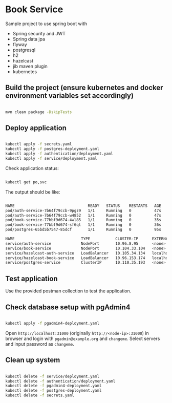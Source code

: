 # Book Service

Sample project to use spring boot with

- Spring security and JWT
- Spring data jpa
- flyway
- postgresql
- h2
- hazelcast
- jib maven plugin
- kubernetes

## Build the project (ensure kubernetes and docker environment variables set accordingly)

```sh

mvn clean package -DskipTests

```

## Deploy application

```sh

kubectl apply -f secrets.yaml
kubectl apply -f postgres-deployment.yaml
kubectl apply -f authentication/deployment.yaml
kubectl apply -f service/deployment.yaml

```

Check application status:

```sh

kubectl get po,svc

```

The output should be like:

```sh

NAME                                READY   STATUS    RESTARTS   AGE
pod/auth-service-7b64f79ccb-9pgz9   1/1     Running   0          47s
pod/auth-service-7b64f79ccb-w4852   1/1     Running   0          47s
pod/book-service-77bbf9d674-4wl85   1/1     Running   0          35s
pod/book-service-77bbf9d674-sf6ql   1/1     Running   0          36s
pod/postgres-65bd5b7547-85dcf       1/1     Running   0          95s

NAME                             TYPE           CLUSTER-IP      EXTERNAL-IP   PORT(S)          AGE
service/auth-service             NodePort       10.96.8.95      <none>        80:31001/TCP     47s
service/book-service             NodePort       10.104.33.104   <none>        80:31002/TCP     36s
service/hazelcast-auth-service   LoadBalancer   10.105.34.134   localhost     5701:30835/TCP   47s
service/hazelcast-book-service   LoadBalancer   10.96.153.174   localhost     5701:30728/TCP   36s
service/postgres-service         ClusterIP      10.110.35.193   <none>        5432/TCP         95s

```

## Test application

Use the provided postman collection to test the application.

## Check database setup with pgAdmin4

```sh

kubectl apply -f pgadmin4-deployment.yaml

```

Open `http://localhost:31000` (originally `http://<node-ip>:31000`) in browser and login with `pgadmin@example.org` and `changeme`. Select servers and input password as `changeme`.

## Clean up system

```sh

kubectl delete -f service/deployment.yaml
kubectl delete -f authentication/deployment.yaml
kubectl delete -f pgadmin4-deployment.yaml
kubectl delete -f postgres-deployment.yaml
kubectl delete -f secrets.yaml

```
